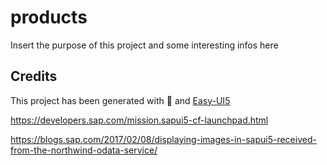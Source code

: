 # products

Insert the purpose of this project and some interesting infos here

## Credits

This project has been generated with 💙 and [Easy-UI5](https://github.com/SAP/generator-easy-ui5)


<https://developers.sap.com/mission.sapui5-cf-launchpad.html>

<https://blogs.sap.com/2017/02/08/displaying-images-in-sapui5-received-from-the-northwind-odata-service/>
